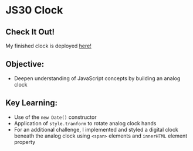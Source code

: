 # JS30 Clock #

## Check It Out! ##
My finished clock is deployed [here!](https://cbarber1984.github.io/js30-analog-clock/)

## Objective: ##
- Deepen understanding of JavaScript concepts by building an analog clock

## Key Learning: ##
- Use of the `new Date()` constructor
- Application of `style.tranform` to rotate analog clock hands
- For an additional challenge, I implemented and styled a digital clock beneath the analog clock using `<span>` elements and `innerHTML` element property